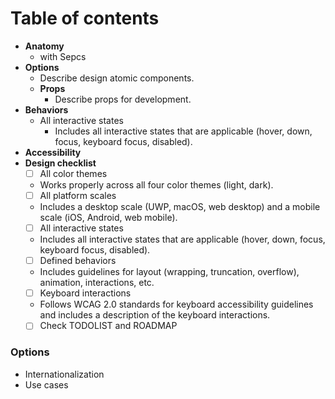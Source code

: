 # Table of contents

- **Anatomy**
  - with Sepcs
- **Options**
  - Describe design atomic components.
  - **Props**
    - Describe props for development.
- **Behaviors**
  - All interactive states
    - Includes all interactive states that are applicable (hover, down, focus, keyboard focus, disabled).
- **Accessibility**
- **Design checklist**
  - [ ]  All color themes
    - Works properly across all four color themes (light, dark).
  - [ ]  All platform scales
    - Includes a desktop scale (UWP, macOS, web desktop) and a mobile scale (iOS, Android, web mobile).
  - [ ]  All interactive states
    - Includes all interactive states that are applicable (hover, down, focus, keyboard focus, disabled).
  - [ ]  Defined behaviors
    - Includes guidelines for layout (wrapping, truncation, overflow), animation, interactions, etc.
  - [ ]  Keyboard interactions
    - Follows WCAG 2.0 standards for keyboard accessibility guidelines and includes a description of the keyboard interactions.
  - [ ]  Check TODOLIST and ROADMAP

### Options

- Internationalization
- Use cases
